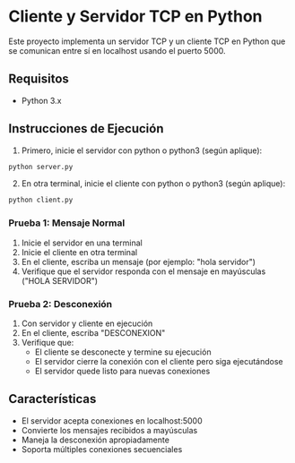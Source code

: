 # Cliente y Servidor TCP en Python

Este proyecto implementa un servidor TCP y un cliente TCP en Python que se comunican entre sí en localhost usando el puerto 5000.

## Requisitos

- Python 3.x

## Instrucciones de Ejecución

1. Primero, inicie el servidor con python o python3 (según aplique):
```bash
python server.py
```

2. En otra terminal, inicie el cliente con python o python3 (según aplique):
```bash
python client.py
```

### Prueba 1: Mensaje Normal
1. Inicie el servidor en una terminal
2. Inicie el cliente en otra terminal
3. En el cliente, escriba un mensaje (por ejemplo: "hola servidor")
4. Verifique que el servidor responda con el mensaje en mayúsculas ("HOLA SERVIDOR")

### Prueba 2: Desconexión
1. Con servidor y cliente en ejecución
2. En el cliente, escriba "DESCONEXION"
3. Verifique que:
   - El cliente se desconecte y termine su ejecución
   - El servidor cierre la conexión con el cliente pero siga ejecutándose
   - El servidor quede listo para nuevas conexiones

## Características

- El servidor acepta conexiones en localhost:5000
- Convierte los mensajes recibidos a mayúsculas
- Maneja la desconexión apropiadamente
- Soporta múltiples conexiones secuenciales